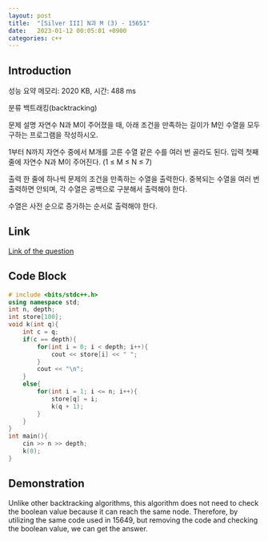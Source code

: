 ```yaml
---
layout: post
title:  "[Silver III] N과 M (3) - 15651"
date:   2023-01-12 00:05:01 +0900
categories: c++
---
```


## Introduction

성능 요약
메모리: 2020 KB, 시간: 488 ms

분류
백트래킹(backtracking)

문제 설명
자연수 N과 M이 주어졌을 때, 아래 조건을 만족하는 길이가 M인 수열을 모두 구하는 프로그램을 작성하시오.

1부터 N까지 자연수 중에서 M개를 고른 수열
같은 수를 여러 번 골라도 된다.
입력
첫째 줄에 자연수 N과 M이 주어진다. (1 ≤ M ≤ N ≤ 7)

출력
한 줄에 하나씩 문제의 조건을 만족하는 수열을 출력한다. 중복되는 수열을 여러 번 출력하면 안되며, 각 수열은 공백으로 구분해서 출력해야 한다.

수열은 사전 순으로 증가하는 순서로 출력해야 한다.

## Link

[Link of the question](https://www.acmicpc.net/problem/15651)

## Code Block

```c++
# include <bits/stdc++.h>
using namespace std;
int n, depth;
int store[100];
void k(int q){
    int c = q;
    if(c == depth){
        for(int i = 0; i < depth; i++){
            cout << store[i] << " ";
        }
        cout << "\n";
    }
    else{
        for(int i = 1; i <= n; i++){
            store[q] = i;
            k(q + 1);
        }
    }
}
int main(){
    cin >> n >> depth;
    k(0);
}
```

## Demonstration

Unlike other backtracking algorithms, this algorithm does not need to check the boolean value because it can reach the same node. Therefore, by utilizing the same code used in 15649, but removing the code and checking the boolean value, we can get the answer.
